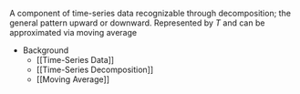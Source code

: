 A component of time-series data recognizable through decomposition; the general pattern upward or downward. Represented by *T* and can be approximated via moving average

- Background
	- [[Time-Series Data]]
	- [[Time-Series Decomposition]]
	- [[Moving Average]]